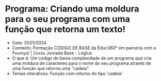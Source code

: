 # Programa: Criando uma moldura para o seu programa com uma função que retorna um texto!
- Data: 31/01/2024
- Contexto: Formação CÓDIGO DE BASE da Educ360° em parceria com a Foursys! | Curso Jornada Base - Lógica
- O que é: Um código de baixa complexidade de um programa que cria uma moldura de caracteres para o nome do seu programa através de uma função que retorna uma "cadeia".
- Temas interativos: Função com retorno do tipo 'cadeia'.

